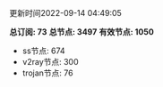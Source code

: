 更新时间2022-09-14 04:49:05

**总订阅: 73**
**总节点: 3497**
**有效节点: 1050**
- ss节点: 674
- v2ray节点: 300
- trojan节点: 76
